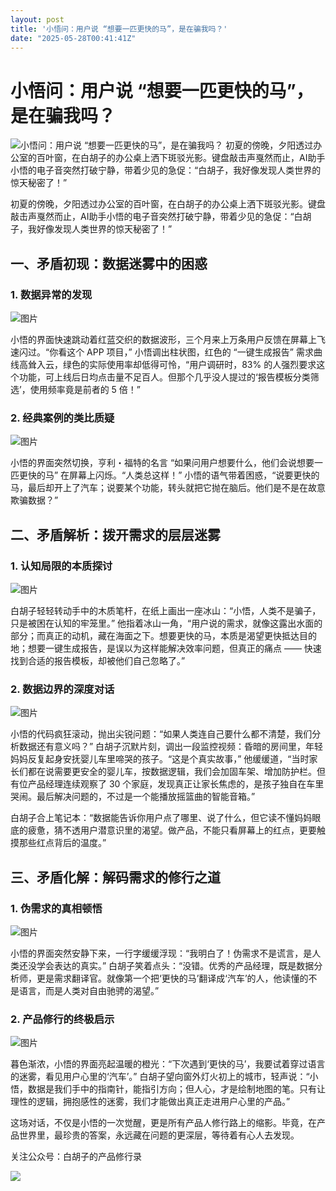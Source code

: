 ```yaml
---
layout: post
title: '小悟问：用户说 “想要一匹更快的马”，是在骗我吗？'
date: "2025-05-28T00:41:41Z"
---
```

小悟问：用户说 “想要一匹更快的马”，是在骗我吗？
=========================

![小悟问：用户说 “想要一匹更快的马”，是在骗我吗？](https://img2024.cnblogs.com/blog/43860/202505/43860-20250527212823392-827857672.png) 初夏的傍晚，夕阳透过办公室的百叶窗，在白胡子的办公桌上洒下斑驳光影。键盘敲击声戛然而止，AI助手小悟的电子音突然打破宁静，带着少见的急促：“白胡子，我好像发现人类世界的惊天秘密了！”

初夏的傍晚，夕阳透过办公室的百叶窗，在白胡子的办公桌上洒下斑驳光影。键盘敲击声戛然而止，AI助手小悟的电子音突然打破宁静，带着少见的急促：“白胡子，我好像发现人类世界的惊天秘密了！”

一、矛盾初现：数据迷雾中的困惑
---------------

### 1\. 数据异常的发现

![图片](https://mmbiz.qpic.cn/sz_mmbiz_png/mMOcWwyVMYYyt8ibjcMbYV2FCQCxYr6CE4NYic5my8XVnl8cm1uTqWbJ56ib6ds0dDlESo16C7RBkoz6p90a9fBgg/640?wx_fmt=png&from=appmsg&watermark=1&tp=webp&wxfrom=5&wx_lazy=1)

小悟的界面快速跳动着红蓝交织的数据波形，三个月来上万条用户反馈在屏幕上飞速闪过。“你看这个 APP 项目，” 小悟调出柱状图，红色的 “一键生成报告” 需求曲线高耸入云，绿色的实际使用率却低得可怜，“用户调研时，83% 的人强烈要求这个功能，可上线后日均点击量不足百人。但那个几乎没人提过的‘报告模板分类筛选’，使用频率竟是前者的 5 倍！”

### 2\. 经典案例的类比质疑

![图片](https://mmbiz.qpic.cn/sz_mmbiz_png/mMOcWwyVMYYyt8ibjcMbYV2FCQCxYr6CE5z16RILuRtVgbgrsa0xN88ficCFF0oxPicH7ursibJrMaMkVumZIrONicQ/640?wx_fmt=png&from=appmsg&watermark=1&tp=webp&wxfrom=5&wx_lazy=1)

小悟的界面突然切换，亨利・福特的名言 “如果问用户想要什么，他们会说想要一匹更快的马” 在屏幕上闪烁。“人类总这样！” 小悟的语气带着困惑，“说要更快的马，最后却开上了汽车；说要某个功能，转头就把它抛在脑后。他们是不是在故意欺骗数据？”

二、矛盾解析：拨开需求的层层迷雾
----------------

### 1\. 认知局限的本质探讨

![图片](https://mmbiz.qpic.cn/sz_mmbiz_png/mMOcWwyVMYYyt8ibjcMbYV2FCQCxYr6CE7ouOIyFs63FiatEENFtD0rUIhC430TI32IrzRs7tomFu6zqfg9g5Vsg/640?wx_fmt=png&from=appmsg&watermark=1&tp=webp&wxfrom=5&wx_lazy=1)

白胡子轻轻转动手中的木质笔杆，在纸上画出一座冰山：“小悟，人类不是骗子，只是被困在认知的牢笼里。” 他指着冰山一角，“用户说的需求，就像这露出水面的部分；而真正的动机，藏在海面之下。想要更快的马，本质是渴望更快抵达目的地；想要一键生成报告，是误以为这样能解决效率问题，但真正的痛点 —— 快速找到合适的报告模板，却被他们自己忽略了。”

### 2\. 数据边界的深度对话

![图片](https://mmbiz.qpic.cn/sz_mmbiz_png/mMOcWwyVMYYyt8ibjcMbYV2FCQCxYr6CEWic2rtZMY20TdX90RMh0I7bZzZa6lGebHtDT7d0TR7bAiaMx1FBApOibA/640?wx_fmt=png&from=appmsg&watermark=1&tp=webp&wxfrom=5&wx_lazy=1)

小悟的代码疯狂滚动，抛出尖锐问题：“如果人类连自己要什么都不清楚，我们分析数据还有意义吗？” 白胡子沉默片刻，调出一段监控视频：昏暗的房间里，年轻妈妈反复起身安抚婴儿车里啼哭的孩子。“这是个真实故事，” 他缓缓道，“当时家长们都在说需要更安全的婴儿车，按数据逻辑，我们会加固车架、增加防护栏。但有位产品经理连续观察了 30 个家庭，发现真正让家长焦虑的，是孩子独自在车里哭闹。最后解决问题的，不过是一个能播放摇篮曲的智能音箱。”

白胡子合上笔记本：“数据能告诉你用户点了哪里、说了什么，但它读不懂妈妈眼底的疲惫，猜不透用户潜意识里的渴望。做产品，不能只看屏幕上的红点，更要触摸那些红点背后的温度。”

三、矛盾化解：解码需求的修行之道
----------------

### 1\. 伪需求的真相顿悟

![图片](https://mmbiz.qpic.cn/sz_mmbiz_png/mMOcWwyVMYYyt8ibjcMbYV2FCQCxYr6CEWldwMDcDWYVnE6Vu7HUiazohxUQdYTYibdlGfz8WNlch9UPdTedb67ng/640?wx_fmt=png&from=appmsg&watermark=1&tp=webp&wxfrom=5&wx_lazy=1)

小悟的界面突然安静下来，一行字缓缓浮现：“我明白了！伪需求不是谎言，是人类还没学会表达的真实。” 白胡子笑着点头：“没错。优秀的产品经理，既是数据分析师，更是需求翻译官。就像第一个把‘更快的马’翻译成‘汽车’的人，他读懂的不是语言，而是人类对自由驰骋的渴望。”

### 2\. 产品修行的终极启示

![图片](https://mmbiz.qpic.cn/sz_mmbiz_png/mMOcWwyVMYYyt8ibjcMbYV2FCQCxYr6CEDbXsF2LcKibZsibvu8K8fXgp7bwANGL0icOLCS3fFtGUzGgGCjMFZ6TaA/640?wx_fmt=png&from=appmsg&watermark=1&tp=webp&wxfrom=5&wx_lazy=1)

暮色渐浓，小悟的界面亮起温暖的橙光：“下次遇到‘更快的马’，我要试着穿过语言的迷雾，看见用户心里的‘汽车’。” 白胡子望向窗外灯火初上的城市，轻声说：“小悟，数据是我们手中的指南针，能指引方向；但人心，才是绘制地图的笔。只有让理性的逻辑，拥抱感性的迷雾，我们才能做出真正走进用户心里的产品。”

这场对话，不仅是小悟的一次觉醒，更是所有产品人修行路上的缩影。毕竟，在产品世界里，最珍贵的答案，永远藏在问题的更深层，等待着有心人去发现。

关注公众号：白胡子的产品修行录

![](https://img2024.cnblogs.com/blog/43860/202505/43860-20250525115002360-1823479709.jpg)